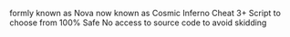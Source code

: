 formly known as Nova now known as Cosmic Inferno Cheat
3+ Script to choose from
100% Safe
No access to source code to avoid skidding

